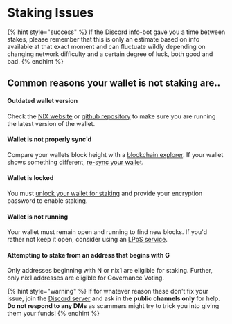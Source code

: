 # Staking Issues

{% hint style="success" %}
If the Discord info-bot gave you a time between stakes, please remember that this is only an estimate based on info available at that exact moment and can fluctuate wildly depending on changing network difficulty and a certain degree of luck, both good and bad.
{% endhint %}

## Common reasons your wallet is not staking are..



#### Outdated wallet version

Check the [NIX website](https://nixplatform.io/wallet) or [github repository](https://github.com/nixplatform/) to make sure you are running the latest version of the wallet.



#### Wallet is not properly sync'd

Compare your wallets block height with a [blockchain explorer](https://chainz.cryptoid.info/nix/). If your wallet shows something different, [re-sync your wallet](syncing-issues.md).

#### 

#### Wallet is locked

You must [unlock your wallet for staking](../wallet-functionality/staking/desktop-wallet-staking.md) and provide your encryption password to enable staking.

#### 

#### Wallet is not running

Your wallet must remain open and running to find new blocks. If you'd rather not keep it open, consider using an [LPoS service](https://nixplatform.io/marketplace).

#### 

#### Attempting to stake from an address that begins with G

Only addresses beginning with N or nix1 are eligible for staking. Further, only nix1 addresses are eligible for Governance Voting.



{% hint style="warning" %}
If for whatever reason these don't fix your issue, join the [Discord server](https://discordapp.com/invite/HGuvDTW) and ask in the **public channels only** for help. **Do not respond to any DMs** as scammers might try to trick you into giving them your funds!
{% endhint %}

